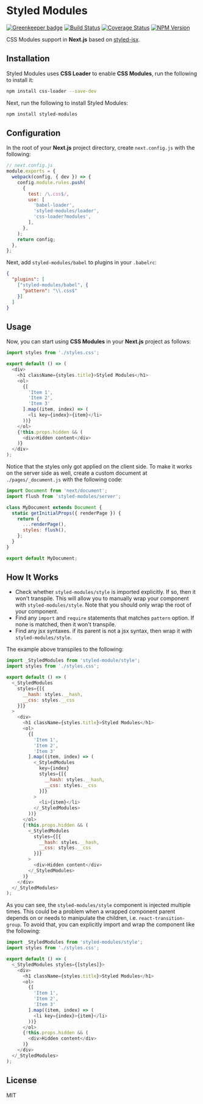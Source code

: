 # Styled Modules

[![Greenkeeper badge](https://badges.greenkeeper.io/traveloka/styled-modules.svg)](https://greenkeeper.io/)
[![Build Status](https://travis-ci.org/traveloka/styled-modules.svg?branch=master)](https://travis-ci.org/traveloka/styled-modules)
[![Coverage Status](https://coveralls.io/repos/github/traveloka/styled-modules/badge.svg?branch=master)](https://coveralls.io/github/traveloka/styled-modules?branch=master)
[![NPM Version](https://img.shields.io/npm/v/styled-modules.svg?style=flat-square)](https://www.npmjs.com/package/styled-modules)

CSS Modules support in **Next.js** based on [styled-jsx](https://github.com/zeit/styled-jsx).

## Installation

Styled Modules uses **CSS Loader** to enable **CSS Modules**, run the following to install it:

```bash
npm install css-loader --save-dev
```

Next, run the following to install Styled Modules:

```bash
npm install styled-modules
```

## Configuration

In the root of your **Next.js** project directory, create `next.config.js` with the following:

```js
// next.config.js
module.exports = {
  webpack(config, { dev }) => {
    config.module.rules.push(
      {
        test: /\.css$/,
        use: [
          'babel-loader',
          'styled-modules/loader',
          'css-loader?modules',
        ],
      },
    );
    return config;
  },
};
```

Next, add `styled-modules/babel` to plugins in your `.babelrc`:

```json
{
  "plugins": [
    ["styled-modules/babel", {
      "pattern": "\\.css$"
    }]
  ]
}
```

## Usage

Now, you can start using **CSS Modules** in your **Next.js** project as follows:

```js
import styles from './styles.css';

export default () => (
  <div>
    <h1 className={styles.title}>Styled Modules</h1>
    <ol>
      {[
        'Item 1',
        'Item 2',
        'Item 3'
      ].map((item, index) => (
        <li key={index}>{item}</li>
      ))}
    </ol>
    {!this.props.hidden && (
      <div>Hidden content</div>
    )}
  </div>
);
```

Notice that the styles only got applied on the client side. To make it works on the server side as well, create a custom document at `./pages/_document.js` with the following code:

```js
import Document from 'next/document';
import flush from 'styled-modules/server';

class MyDocument extends Document {
  static getInitialProps({ renderPage }) {
    return {
      ...renderPage(),
      styles: flush(),
    };
  }
}

export default MyDocument;
```

## How It Works

- Check whether `styled-modules/style` is imported explicitly. If so, then it won't transpile. This will allow you to manually wrap your component with `styled-modules/style`. Note that you should only wrap the root of your component.
- Find any `import` and `require` statements that matches `pattern` option. If none is matched, then it won't transpile.
- Find any jsx syntaxes. if its parent is not a jsx syntax, then wrap it with `styled-modules/style`.

The example above transpiles to the following:

```js
import _StyledModules from 'styled-module/style';
import styles from './styles.css';

export default () => (
  <_StyledModules
    styles={[{
      __hash: styles.__hash,
      __css: styles.__css
    }]}
  >
    <div>
      <h1 className={styles.title}>Styled Modules</h1>
      <ol>
        {[
          'Item 1',
          'Item 2',
          'Item 3'
        ].map((item, index) => (
          <_StyledModules
            key={index}
            styles={[{
              __hash: styles.__hash,
              __css: styles.__css
            }]}
          >
            <li>{item}</li>
          </_StyledModules>
        ))}
      </ol>
      {!this.props.hidden && (
        <_StyledModules
          styles={[{
            __hash: styles.__hash,
            __css: styles.__css
          }]}
        >
          <div>Hidden content</div>
        </_StyledModules>
      )}
    </div>
  </_StyledModules>
);
```

As you can see, the `styled-modules/style` component is injected multiple times. This could be a problem when a wrapped component parent depends on or needs to manipulate the children, i.e. `react-transition-group`. To avoid that, you can explicitly import and wrap the component like the following:

```js
import _StyledModules from 'styled-modules/style';
import styles from './styles.css';

export default () => (
  <_StyledModules styles={[styles]}>
    <div>
      <h1 className={styles.title}>Styled Modules</h1>
      <ol>
        {[
          'Item 1',
          'Item 2',
          'Item 3'
        ].map((item, index) => (
          <li key={index}>{item}</li>
        ))}
      </ol>
      {!this.props.hidden && (
        <div>Hidden content</div>
      )}
    </div>
  </_StyledModules>
);
```

## License

MIT
